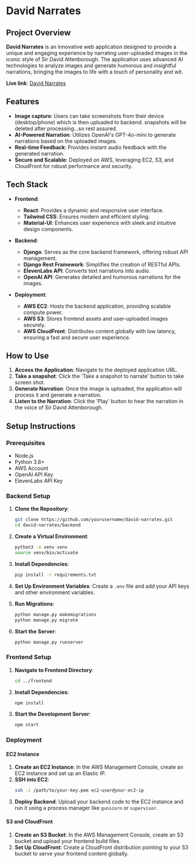 # David Narrates

## Project Overview

**David Narrates** is an innovative web application designed to provide a unique and engaging experience by narrating user-uploaded images in the iconic style of Sir David Attenborough. The application uses advanced AI technologies to analyze images and generate humorous and insightful narrations, bringing the images to life with a touch of personality and wit.

**Live link**: [David Narrates](https://dqsonwlvmbxv9.cloudfront.net/index.html)

## Features

- **Image capture**: Users can take screenshots from their device (desktop/phone) which is then uploaded to backend. snapshots will be deleted after processing...so rest assured.
- **AI-Powered Narration**: Utilizes OpenAI's GPT-4o-mini to generate narrations based on the uploaded images.
- **Real-time Feedback**: Provides instant audio feedback with the generated narration.
- **Secure and Scalable**: Deployed on AWS, leveraging EC2, S3, and CloudFront for robust performance and security.

## Tech Stack

- **Frontend**: 
  - **React**: Provides a dynamic and responsive user interface.
  - **Tailwind CSS**: Ensures modern and efficient styling.
  - **Material-UI**: Enhances user experience with sleek and intuitive design components.
  
- **Backend**: 
  - **Django**: Serves as the core backend framework, offering robust API management.
  - **Django Rest Framework**: Simplifies the creation of RESTful APIs.
  - **ElevenLabs API**: Converts text narrations into audio.
  - **OpenAI API**: Generates detailed and humorous narrations for the images.

- **Deployment**:
  - **AWS EC2**: Hosts the backend application, providing scalable compute power.
  - **AWS S3**: Stores frontend assets and user-uploaded images securely.
  - **AWS CloudFront**: Distributes content globally with low latency, ensuring a fast and secure user experience.

## How to Use

1. **Access the Application**: Navigate to the deployed application URL.
2. **Take a snapshot**: Click the 'Take a snapshot to narrate' button to take screen shot.
3. **Generate Narration**: Once the image is uploaded, the application will process it and generate a narration.
4. **Listen to the Narration**: Click the 'Play' button to hear the narration in the voice of Sir David Attenborough.

## Setup Instructions

### Prerequisites

- Node.js
- Python 3.8+
- AWS Account
- OpenAI API Key
- ElevenLabs API Key

### Backend Setup

1. **Clone the Repository**:
   ```sh
   git clone https://github.com/yourusername/david-narrates.git
   cd david-narrates/backend
   ```

2. **Create a Virtual Environment**:
   ```sh
   python3 -m venv venv
   source venv/bin/activate
   ```

3. **Install Dependencies**:
   ```sh
   pip install -r requirements.txt
   ```

4. **Set Up Environment Variables**:
   Create a `.env` file and add your API keys and other environment variables.

5. **Run Migrations**:
   ```sh
   python manage.py makemigrations
   python manage.py migrate
   ```

6. **Start the Server**:
   ```sh
   python manage.py runserver
   ```

### Frontend Setup

1. **Navigate to Frontend Directory**:
   ```sh
   cd ../frontend
   ```

2. **Install Dependencies**:
   ```sh
   npm install
   ```

3. **Start the Development Server**:
   ```sh
   npm start
   ```

### Deployment

#### EC2 Instance

1. **Create an EC2 Instance**: In the AWS Management Console, create an EC2 instance and set up an Elastic IP.
2. **SSH into EC2**:
   ```sh
   ssh -i /path/to/your-key.pem ec2-user@your-ec2-ip
   ```
3. **Deploy Backend**: Upload your backend code to the EC2 instance and run it using a process manager like `gunicorn` or `supervisor`.

#### S3 and CloudFront

1. **Create an S3 Bucket**: In the AWS Management Console, create an S3 bucket and upload your frontend build files.
2. **Set Up CloudFront**: Create a CloudFront distribution pointing to your S3 bucket to serve your frontend content globally.
